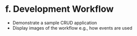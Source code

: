 # f. Development Workflow

- Demonstrate a sample CRUD application
- Display images of the workflow e.g., how events are used
